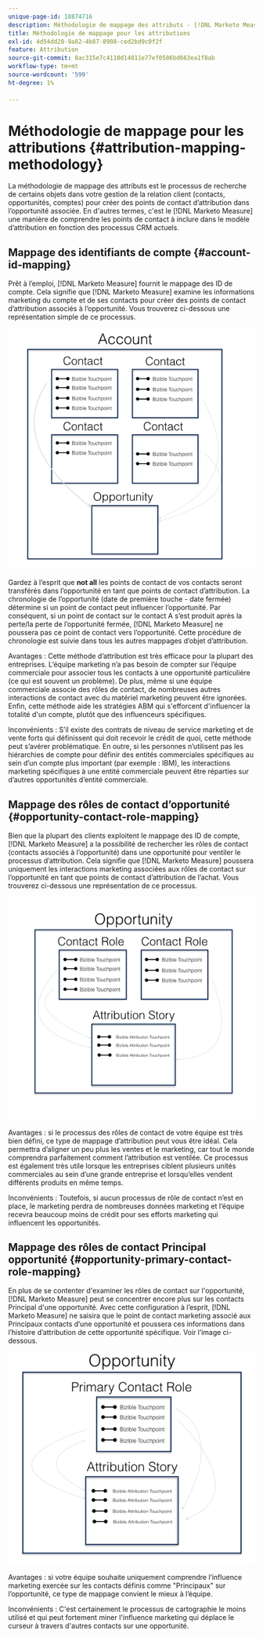 ```yaml
---
unique-page-id: 18874716
description: Méthodologie de mappage des attributs - [!DNL Marketo Measure] - Documentation du produit
title: Méthodologie de mappage pour les attributions
exl-id: 4d54dd20-9a82-4b87-8908-ced2bd9c0f2f
feature: Attribution
source-git-commit: 8ac315e7c4110d14811e77ef0586bd663ea1f8ab
workflow-type: tm+mt
source-wordcount: '599'
ht-degree: 1%

---
```


# Méthodologie de mappage pour les attributions {#attribution-mapping-methodology}

La méthodologie de mappage des attributs est le processus de recherche de certains objets dans votre gestion de la relation client (contacts, opportunités, comptes) pour créer des points de contact d’attribution dans l’opportunité associée. En d&#39;autres termes, c&#39;est le [!DNL Marketo Measure] une manière de comprendre les points de contact à inclure dans le modèle d’attribution en fonction des processus CRM actuels.

## Mappage des identifiants de compte {#account-id-mapping}

Prêt à l’emploi, [!DNL Marketo Measure] fournit le mappage des ID de compte. Cela signifie que [!DNL Marketo Measure] examine les informations marketing du compte et de ses contacts pour créer des points de contact d’attribution associés à l’opportunité. Vous trouverez ci-dessous une représentation simple de ce processus.

![](assets/1-1.png)

Gardez à l’esprit que **not all** les points de contact de vos contacts seront transférés dans l’opportunité en tant que points de contact d’attribution. La chronologie de l’opportunité (date de première touche - date fermée) détermine si un point de contact peut influencer l’opportunité. Par conséquent, si un point de contact sur le contact A s’est produit après la perte/la perte de l’opportunité fermée, [!DNL Marketo Measure] ne poussera pas ce point de contact vers l’opportunité. Cette procédure de chronologie est suivie dans tous les autres mappages d’objet d’attribution.

Avantages : Cette méthode d’attribution est très efficace pour la plupart des entreprises. L’équipe marketing n’a pas besoin de compter sur l’équipe commerciale pour associer tous les contacts à une opportunité particulière (ce qui est souvent un problème). De plus, même si une équipe commerciale associe des rôles de contact, de nombreuses autres interactions de contact avec du matériel marketing peuvent être ignorées. Enfin, cette méthode aide les stratégies ABM qui s&#39;efforcent d&#39;influencer la totalité d&#39;un compte, plutôt que des influenceurs spécifiques.

Inconvénients : S’il existe des contrats de niveau de service marketing et de vente forts qui définissent qui doit recevoir le crédit de quoi, cette méthode peut s’avérer problématique. En outre, si les personnes n’utilisent pas les hiérarchies de compte pour définir des entités commerciales spécifiques au sein d’un compte plus important (par exemple : IBM), les interactions marketing spécifiques à une entité commerciale peuvent être réparties sur d’autres opportunités d’entité commerciale.

## Mappage des rôles de contact d’opportunité {#opportunity-contact-role-mapping}

Bien que la plupart des clients exploitent le mappage des ID de compte, [!DNL Marketo Measure] a la possibilité de rechercher les rôles de contact (contacts associés à l’opportunité) dans une opportunité pour ventiler le processus d’attribution. Cela signifie que [!DNL Marketo Measure] poussera uniquement les interactions marketing associées aux rôles de contact sur l’opportunité en tant que points de contact d’attribution de l’achat. Vous trouverez ci-dessous une représentation de ce processus.

![](assets/2-1.png)

Avantages : si le processus des rôles de contact de votre équipe est très bien défini, ce type de mappage d’attribution peut vous être idéal. Cela permettra d’aligner un peu plus les ventes et le marketing, car tout le monde comprendra parfaitement comment l’attribution est ventilée. Ce processus est également très utile lorsque les entreprises ciblent plusieurs unités commerciales au sein d’une grande entreprise et lorsqu’elles vendent différents produits en même temps.

Inconvénients : Toutefois, si aucun processus de rôle de contact n’est en place, le marketing perdra de nombreuses données marketing et l’équipe recevra beaucoup moins de crédit pour ses efforts marketing qui influencent les opportunités.

## Mappage des rôles de contact Principal opportunité {#opportunity-primary-contact-role-mapping}

En plus de se contenter d&#39;examiner les rôles de contact sur l&#39;opportunité, [!DNL Marketo Measure] peut se concentrer encore plus sur les contacts Principal d&#39;une opportunité. Avec cette configuration à l’esprit, [!DNL Marketo Measure] ne saisira que le point de contact marketing associé aux Principaux contacts d’une opportunité et poussera ces informations dans l’histoire d’attribution de cette opportunité spécifique. Voir l’image ci-dessous.

![](assets/3.png)

Avantages : si votre équipe souhaite uniquement comprendre l’influence marketing exercée sur les contacts définis comme &quot;Principaux&quot; sur l’opportunité, ce type de mappage convient le mieux à l’équipe.

Inconvénients : C&#39;est certainement le processus de cartographie le moins utilisé et qui peut fortement miner l&#39;influence marketing qui déplace le curseur à travers d&#39;autres contacts sur une opportunité.
